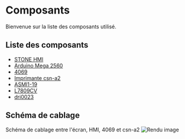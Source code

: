 # Composants

Bienvenue sur la liste des composants utilisé.

## Liste des composants
- [STONE HMI](/composants/hmi)
- [Arduino Mega 2560](/composants/arduino)
- [4069](/composants/4069)
- [Imprimante csn-a2](/composants/csn-a2)
- [ASMI1-19](/composants/ASMI1-19)
- [L7809CV](/composants/L7809CV)
- [dri0023](/composants/dri0023)

## Schéma de cablage <Badge type="info" text="easyEDA" />
Schéma de cablage entre l'écran, HMI, 4069 et csn-a2 
![Rendu image](https://src.ks-infinite.fr/bras/Schematic_bras_2024-05-11.png)


